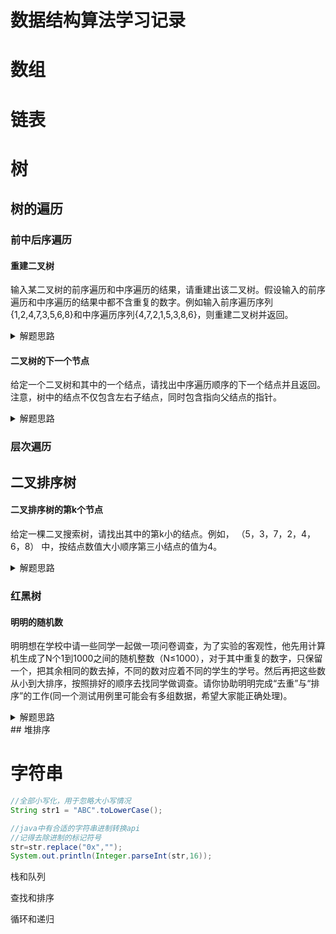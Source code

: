 # 数据结构算法学习记录



# 数组



# 链表



# 树

## 树的遍历

### 前中后序遍历

#### 重建二叉树

输入某二叉树的前序遍历和中序遍历的结果，请重建出该二叉树。假设输入的前序遍历和中序遍历的结果中都不含重复的数字。例如输入前序遍历序列{1,2,4,7,3,5,6,8}和中序遍历序列{4,7,2,1,5,3,8,6}，则重建二叉树并返回。

<details>
<summary>解题思路</summary>
先序遍历第一个节点必然是根节点，然后通过根节点找到中序遍历相同的值，说明中序遍历的左边为左子树，右边为右子树。<br>
解题时需要注意，边界值判断，数组是否越界等。
</details>

#### 二叉树的下一个节点

给定一个二叉树和其中的一个结点，请找出中序遍历顺序的下一个结点并且返回。注意，树中的结点不仅包含左右子结点，同时包含指向父结点的指针。

<details>
<summary>解题思路</summary>
根据中序遍历的特点，分析所有可能性<br>
</details>



### 层次遍历



## 二叉排序树

#### 二叉排序树的第k个节点

给定一棵二叉搜索树，请找出其中的第k小的结点。例如， （5，3，7，2，4，6，8）  中，按结点数值大小顺序第三小结点的值为4。

<details>
<summary>解题思路</summary>
二叉排序树是一颗有序的树，中序遍历有序,左子节点<根节点<右子节点。<br>
解题时需要注意，值传递和引用传递。<br>
</details>



### 红黑树

#### 明明的随机数

​	明明想在学校中请一些同学一起做一项问卷调查，为了实验的客观性，他先用计算机生成了N个1到1000之间的随机整数（N≤1000），对于其中重复的数字，只保留一个，把其余相同的数去掉，不同的数对应着不同的学生的学号。然后再把这些数从小到大排序，按照排好的顺序去找同学做调查。请你协助明明完成“去重”与“排序”的工作(同一个测试用例里可能会有多组数据，希望大家能正确处理)。 
<details>
<summary>解题思路</summary>
去重+排序，完美符合平衡二叉树，而红黑树算是一种其他的平衡二叉树<br>
</details>
## 堆排序



# 字符串



```java
//全部小写化，用于忽略大小写情况
String str1 = "ABC".toLowerCase();

//java中有合适的字符串进制转换api
//记得去除进制的标记符号
str=str.replace("0x","");
System.out.println(Integer.parseInt(str,16));
```





栈和队列



查找和排序



循环和递归



